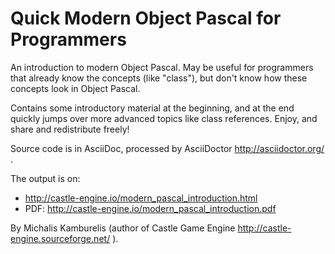 # Quick Modern Object Pascal for Programmers

An introduction to modern Object Pascal. May be useful for programmers that already know the concepts (like "class"), but don't know how these concepts look in Object Pascal.

Contains some introductory material at the beginning, and at the end quickly jumps over more advanced topics like class references. Enjoy, and share and redistribute freely!

Source code is in AsciiDoc, processed by AsciiDoctor http://asciidoctor.org/ .

The output is on:
* http://castle-engine.io/modern_pascal_introduction.html
* PDF: http://castle-engine.io/modern_pascal_introduction.pdf

By Michalis Kamburelis (author of Castle Game Engine http://castle-engine.sourceforge.net/ ).
